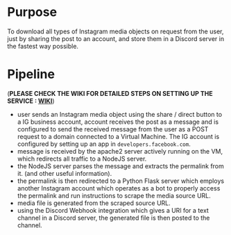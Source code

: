 # Purpose

To download all types of Instagram media objects on request from the user, just by sharing the post to an account, and store them in a Discord server in the fastest way possible.


# Pipeline


(**PLEASE CHECK THE WIKI FOR DETAILED STEPS ON SETTING UP THE SERVICE : [WIKI](https://github.com/rhitabratakarar/EasyGramFetch/wiki)**)

- user sends an Instagram media object using the share / direct button to a IG business account, account receives the post as a message and is configured to send the received message from the user as a POST request to a domain connected to a Virtual Machine. The IG account is configured by setting up an app in `developers.facebook.com`.
- message is received by the apache2 server actively running on the VM, which redirects all traffic to a NodeJS server.
- the NodeJS server parses the message and extracts the permalink from it. (and other useful information).
- the permalink is then redirected to a Python Flask server which employs another Instagram account which operates as a bot to properly access the permalink and run instructions to scrape the media source URL.
- media file is generated from the scraped source URL.
- using the Discord Webhook integration which gives a URl for a text channel in a Discord server, the generated file is then posted to the channel.
